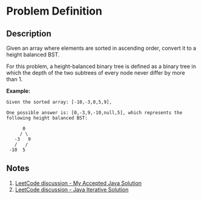 # Problem Definition

## Description

Given an array where elements are sorted in ascending order, convert it to a height balanced BST.

For this problem, a height-balanced binary tree is defined as a binary tree in which the depth of the two subtrees of every node never differ by more than 1.

**Example:**

```plaintext
Given the sorted array: [-10,-3,0,5,9],

One possible answer is: [0,-3,9,-10,null,5], which represents the following height balanced BST:

      0
     / \
   -3   9
   /   /
 -10  5
```

## Notes

1. [LeetCode discussion - My Accepted Java Solution](https://leetcode.com/explore/interview/card/top-interview-questions-easy/94/trees/631/discuss/35220/My-Accepted-Java-Solution)
1. [LeetCode discussion - Java Iterative Solution](https://leetcode.com/explore/interview/card/top-interview-questions-easy/94/trees/631/discuss/35218/Java-Iterative-Solution)
